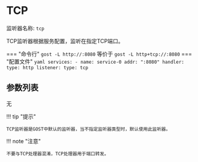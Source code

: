 # TCP

监听器名称: `tcp`

TCP监听器根据服务配置，监听在指定TCP端口。

=== "命令行"
    ```
	gost -L http://:8080
	```
	等价于
	```
	gost -L http+tcp://:8080
	```
=== "配置文件"
    ```yaml
	services:
	- name: service-0
	  addr: ":8080"
	  handler:
		type: http
	  listener:
		type: tcp
	```

## 参数列表

无

!!! tip "提示"

    TCP监听器是GOST中默认的监听器，当不指定监听器类型时，默认使用此监听器。

!!! note "注意"

    不要与TCP处理器混淆，TCP处理器用于端口转发。